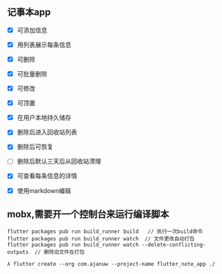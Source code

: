 ## 记事本app

- [x] 可添加信息
- [x] 用列表展示每条信息
- [x] 可删除
- [x] 可批量删除
- [x] 可修改
- [x] 可顶置
- [x] 在用户本地持久储存
- [x] 删除后进入回收站列表
- [x] 删除后可恢复
- [ ] 删除后默认三天后从回收站清理 
- [x] 可查看每条信息的详情
- [x] 使用markdown编辑


## mobx,需要开一个控制台来运行编译脚本
```
flutter packages pub run build_runner build   // 执行一次build命令
flutter packages pub run build_runner watch  // 文件更改自动打包
flutter packages pub run build_runner watch --delete-conflicting-outputs  // 删除旧文件在打包
```


```
λ flutter create --org com.ajanuw --project-name flutter_note_app ./
```